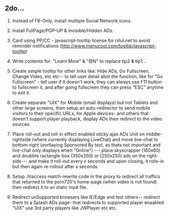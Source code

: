 ## 2do...

1. Instead of FB-Only, install multiple Social Network icons.

2. Install FullPage/POP-UP & Invisible/Hidden ADs.

3. Card using PP/CC - javascript-tooltip license for nitul.net to avoid reminder notifications (http://www.menucool.com/tooltip/javascript-tooltip)

4. Write contents for: "Learn More" & "@N" to replace tip2 & tip1...

5. Create simple tooltip for other links like: Hide ADs, Go Fullscreen, Change Video, etc etc-- to tell user detail abot the function, like for "Go Fullscreen" - tell user if it doesn't work, they can always use F11 button to fullscreen it, and after going fullscreen they can press "ESC" anytime to exit it.

6. Create separate "UIX" for Mobile (small displays) but not Tablets and other large screens, then setup an auto-redirector to send mobile visitors to their specific URLs, for Apple devices- and others that doesn't support player playback, display ADs then redirect to the video sources.

7. Place roll-out and roll-in effect enabled sticky ajax ADs Unit on middle-rightside (where currently displaying LiveChat) and move live-chat to bottom-right (ovrtlaying Sponsored By text, as thats not important and live-chat only displays when "Online") --- place skyscrapper (160x60) and doubble ractangle-box (350x350) or (250x250) ads on the right-side--- and make it roll-out every x seconds and upon closing, it rolls-in but then again re-rollout after x seconds.

8. Setup .htaccess match-rewrite code in the proxy to redirect all traffics that returned to the porn720's home-page (when video is not found) then redirect it to an static mp4 file.

9. Redirect unSupported browsers like IE/Edge and test others-- redirect them to a Splash ADs page- that redirects to supported player enaabled "UIX" use 3rd party players like JWPlayer etc etc.
